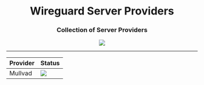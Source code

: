 <h1 align="center">Wireguard Server Providers</h1>
<h3 align="center">Collection of Server Providers</h3>

<p align="center">
<a href="#">
<img src="https://img.shields.io/github/last-commit/homelab-toolchain/wireguard-server-providers/main?style=for-the-badge"/>
</a>
</p>

---

| Provider | Status                                                                                                                 |
| -------- | ---------------------------------------------------------------------------------------------------------------------- |
| Mullvad  | <img src="https://img.shields.io/website?url=https%3A%2F%2Fmullvad.net%2Fen%2Fservers&style=for-the-badge&label=%20"/> |
